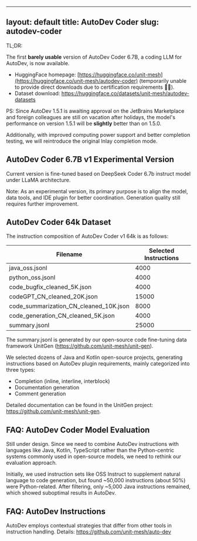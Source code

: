 

---
layout: default
title: AutoDev Coder
slug: autodev-coder
---

TL;DR:

The first **barely usable** version of AutoDev Coder 6.7B, a coding LLM for AutoDev, is now available.

- HuggingFace homepage: [https://huggingface.co/unit-mesh](https://huggingface.co/unit-mesh/autodev-coder) (temporarily unable to provide direct downloads due to certification requirements 🐶🐶).
- Dataset download: https://huggingface.co/datasets/unit-mesh/autodev-datasets

PS: Since AutoDev 1.5.1 is awaiting approval on the JetBrains Marketplace and foreign colleagues are still on vacation after holidays, the model's performance on version 1.5.1 will be **slightly** better than on 1.5.0.

Additionally, with improved computing power support and better completion testing, we will reintroduce the original Inlay completion mode.

## AutoDev Coder 6.7B v1 Experimental Version

Current version is fine-tuned based on DeepSeek Coder 6.7b instruct model under LLaMA architecture.

Note: As an experimental version, its primary purpose is to align the model, data tools, and IDE plugin for better coordination. Generation quality still requires further improvement.

## AutoDev Coder 64k Dataset

The instruction composition of AutoDev Coder v1 64k is as follows:

| Filename                                | Selected Instructions |
|----------------------------------------|-----------------------|
| java_oss.jsonl                         | 4000                  |
| python_oss.jsonl                       | 4000                  |
| code_bugfix_cleaned_5K.json            | 4000                  |
| codeGPT_CN_cleaned_20K.json            | 15000                 |
| code_summarization_CN_cleaned_10K.json | 8000                  |
| code_generation_CN_cleaned_5K.json     | 4000                  |
| summary.jsonl                          | 25000                 |

The summary.jsonl is generated by our open-source code fine-tuning data framework UnitGen (https://github.com/unit-mesh/unit-gen).

We selected dozens of Java and Kotlin open-source projects, generating instructions based on AutoDev plugin requirements, mainly categorized into three types:

- Completion (inline, interline, interblock)
- Documentation generation
- Comment generation

Detailed documentation can be found in the UnitGen project: https://github.com/unit-mesh/unit-gen.

## FAQ: AutoDev Coder Model Evaluation

Still under design. Since we need to combine AutoDev instructions with languages like Java, Kotlin, TypeScript rather than the Python-centric systems commonly used in open-source models, we need to rethink our evaluation approach.

Initially, we used instruction sets like OSS Instruct to supplement natural language to code generation, but found ~50,000 instructions (about 50%) were Python-related. After filtering, only ~5,000 Java instructions remained, which showed suboptimal results in AutoDev.

## FAQ: AutoDev Instructions

AutoDev employs contextual strategies that differ from other tools in instruction handling. Details: https://github.com/unit-mesh/auto-dev